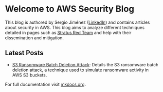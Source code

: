 # Welcome to AWS Security Blog

This blog is authored by Sergio Jiménez ([LinkedIn](https://www.linkedin.com/in/sjnar/)) and contains articles about security in AWS. This blog aims to analyze different techniques detailed in pages such as [Stratus Red Team](https://stratus-red-team.cloud/) and help with their dissemination and mitigation.

## Latest Posts

* [S3 Ransomware Batch Deletion Attack](aws.impact.s3-ransomware-batch-deletion-blog.md): Details the S3 ransomware batch deletion attack, a technique used to simulate ransomware activity in AWS S3 buckets.

For full documentation visit [mkdocs.org](https://www.mkdocs.org).
